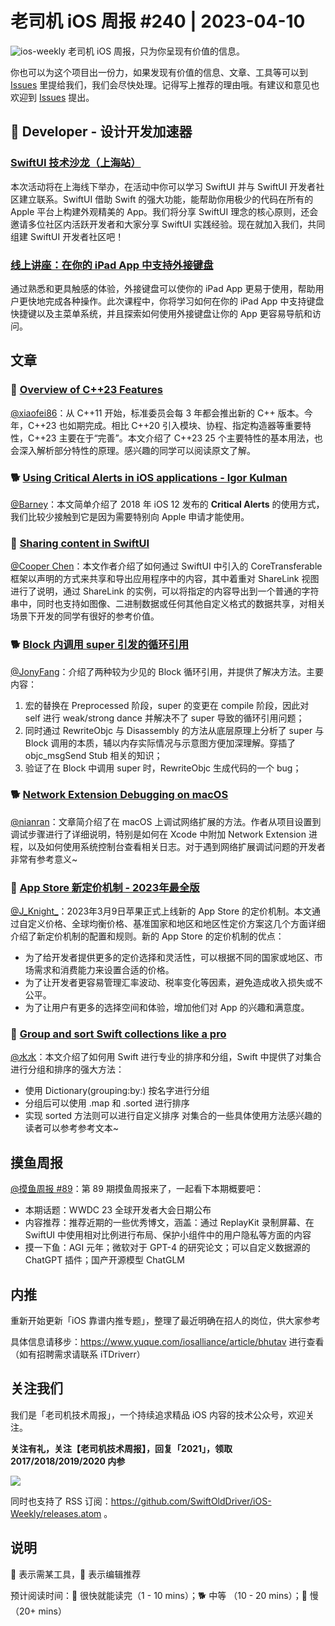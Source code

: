 # 老司机 iOS 周报 #240 | 2023-04-10

![ios-weekly](https://github.com/SwiftOldDriver/iOS-Weekly/blob/master/assets/ios-weekly.png?raw=true)
老司机 iOS 周报，只为你呈现有价值的信息。

你也可以为这个项目出一份力，如果发现有价值的信息、文章、工具等可以到 [Issues](https://github.com/SwiftOldDriver/iOS-Weekly/issues) 里提给我们，我们会尽快处理。记得写上推荐的理由哦。有建议和意见也欢迎到 [Issues](https://github.com/SwiftOldDriver/iOS-Weekly/issues) 提出。

##  Developer - 设计开发加速器

### [SwiftUI 技术沙龙（上海站）](https://developer.apple.com/events/view/6DF4375B6R/dashboard)

本次活动将在上海线下举办，在活动中你可以学习 SwiftUI 并与 SwiftUI 开发者社区建立联系。SwiftUI 借助 Swift 的强大功能，能帮助你用极少的代码在所有的 Apple 平台上构建外观精美的 App。我们将分享 SwiftUI 理念的核心原则，还会邀请多位社区内活跃开发者和大家分享 SwiftUI 实践经验。现在就加入我们，共同组建 SwiftUI 开发者社区吧！

### [线上讲座：在你的 iPad App 中支持外接键盘](https://developer.apple.com/events/view/AS7D4BR8Y6/dashboard)

通过熟悉和更具触感的体验，外接键盘可以使你的 iPad App 更易于使用，帮助用户更快地完成各种操作。此次课程中，你将学习如何在你的 iPad App 中支持键盘快捷键以及主菜单系统，并且探索如何使用外接键盘让你的 App 更容易导航和访问。

## 文章

### 🐢 [Overview of C++23 Features](https://mp.weixin.qq.com/s/4PKnoEDmYppYeJoh7oUVWg)

[@xiaofei86](https://github.com/xiaofei86)：从 C++11 开始，标准委员会每 3 年都会推出新的 C++ 版本。今年，C++23 也如期完成。相比 C++20 引入模块、协程、指定构造器等重要特性，C++23 主要在于“完善”。本文介绍了 C++23 25 个主要特性的基本用法，也会深入解析部分特性的原理。感兴趣的同学可以阅读原文了解。

### 🐕 [Using Critical Alerts in iOS applications - Igor Kulman](https://blog.kulman.sk/using-critical-alerts-on-ios/)

[@Barney](https://github.com/BarneyZhaoooo)：本文简单介绍了 2018 年 iOS 12 发布的 **Critical Alerts** 的使用方式，我们比较少接触到它是因为需要特别向 Apple 申请才能使用。

### 🐎 [Sharing content in SwiftUI](https://swiftwithmajid.com/2023/03/28/sharing-content-in-swiftui/)

[@Cooper Chen](https://github.com/cjlcooper)：本文作者介绍了如何通过 SwiftUI 中引入的 CoreTransferable 框架以声明的方式来共享和导出应用程序中的内容，其中着重对 ShareLink 视图进行了说明，通过 ShareLink 的实例，可以将指定的内容导出到一个普通的字符串中，同时也支持如图像、二进制数据或任何其他自定义格式的数据共享，对相关场景下开发的同学有很好的参考价值。

### 🐕 [Block 内调用 super 引发的循环引用](https://juejin.cn/post/7219189831775420472)

[@JonyFang](https://github.com/jonyfang)：介绍了两种较为少见的 Block 循环引用，并提供了解决方法。主要内容：

1. 宏的替换在 Preprocessed 阶段，super 的变更在 compile 阶段，因此对 self 进行 weak/strong dance 并解决不了 super 导致的循环引用问题；
2. 同时通过 RewriteObjc 与 Disassembly 的方法从底层原理上分析了 super 与 Block 调用的本质，辅以内存实际情况与示意图方便加深理解。穿插了 objc_msgSend Stub 相关的知识；
3. 验证了在 Block 中调用 super 时，RewriteObjc 生成代码的一个 bug；

### 🐕 [Network Extension Debugging on macOS](https://www.avanderlee.com/debugging/network-extension-debugging-macos/)

[@nianran](https://github.com/nianran)：文章简介绍了在 macOS 上调试网络扩展的方法。作者从项目设置到调试步骤进行了详细说明，特别是如何在 Xcode 中附加 Network Extension 进程，以及如何使用系统控制台查看相关日志。对于遇到网络扩展调试问题的开发者非常有参考意义~


### 🐎 [App Store 新定价机制 - 2023年最全版](https://zhuanlan.zhihu.com/p/615969005)

[@J_Knight_](https://github.com/knightsj)：2023年3月9日苹果正式上线新的 App Store 的定价机制。本文通过自定义价格、全球均衡价格、基准国家和地区和地区性定价方案这几个方面详细介绍了新定价机制的配置和规则。新的 App Store 的定价机制的优点：

- 为了给开发者提供更多的定价选择和灵活性，可以根据不同的国家或地区、市场需求和消费能力来设置合适的价格。
- 为了让开发者更容易管理汇率波动、税率变化等因素，避免造成收入损失或不公平。
- 为了让用户有更多的选择空间和体验，增加他们对 App 的兴趣和满意度。

### 🐎 [Group and sort Swift collections like a pro](https://danielsaidi.com/blog/2023/04/01/group-and-sort-swift-collections-like-a-pro)
[@水水](https://www.xuyanlan.com/)：本文介绍了如何用 Swift 进行专业的排序和分组，Swift 中提供了对集合进行分组和排序的强大方法：
- 使用 Dictionary(grouping:by:) 按名字进行分组
- 分组后可以使用 .map 和 .sorted 进行排序
- 实现 sorted 方法则可以进行自定义排序
对集合的一些具体使用方法感兴趣的读者可以参考参考文本~

## 摸鱼周报

[@摸鱼周报 #89](https://mp.weixin.qq.com/s/3B_R0j8dpXpR5G9bCRsyXw)：第 89 期摸鱼周报来了，一起看下本期概要吧：

* 本期话题：WWDC 23 全球开发者大会日期公布
* 内容推荐：推荐近期的一些优秀博文，涵盖：通过 ReplayKit 录制屏幕、在 SwiftUI 中使用相对比例进行布局、保护小组件中的用户隐私等方面的内容
* 摸一下鱼：AGI 元年；微软对于 GPT-4 的研究论文；可以自定义数据源的 ChatGPT 插件；国产开源模型 ChatGLM

## 内推

重新开始更新「iOS 靠谱内推专题」，整理了最近明确在招人的岗位，供大家参考

具体信息请移步：https://www.yuque.com/iosalliance/article/bhutav 进行查看（如有招聘需求请联系 iTDriverr）

## 关注我们

我们是「老司机技术周报」，一个持续追求精品 iOS 内容的技术公众号，欢迎关注。

**关注有礼，关注【老司机技术周报】，回复「2021」，领取 2017/2018/2019/2020 内参**

![](https://github.com/SwiftOldDriver/iOS-Weekly/blob/master/assets/qrcode_for_wechat.jpg?raw=true)

同时也支持了 RSS 订阅：https://github.com/SwiftOldDriver/iOS-Weekly/releases.atom 。

## 说明

🚧 表示需某工具，🌟 表示编辑推荐

预计阅读时间：🐎 很快就能读完（1 - 10 mins）；🐕 中等 （10 - 20 mins）；🐢 慢（20+ mins）
